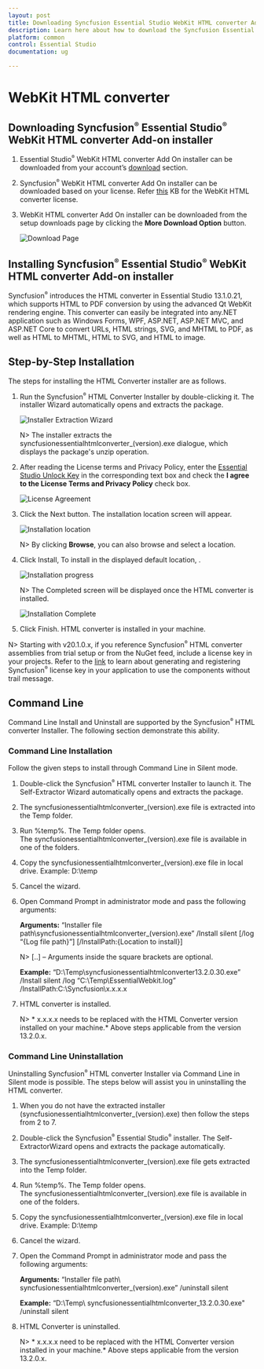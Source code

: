 ```yaml
---
layout: post
title: Downloading Syncfusion Essential Studio WebKit HTML converter Add-on installer - Syncfusion
description: Learn here about how to download the Syncfusion Essential Studio WebKit HTML converter Add-on installer from our Syncfusion website with license.
platform: common
control: Essential Studio
documentation: ug

---
```



# WebKit HTML converter


## Downloading Syncfusion<sup style="font-size:70%">&reg;</sup> Essential Studio<sup style="font-size:70%">&reg;</sup> WebKit HTML converter Add-on installer

1. Essential Studio<sup style="font-size:70%">&reg;</sup> WebKit HTML converter Add On installer can be downloaded from your account’s [download](https://help.syncfusion.com/common/essential-studio/download) section. 

2. Syncfusion<sup style="font-size:70%">&reg;</sup> WebKit HTML converter Add On installer can be downloaded based on your license. Refer [this](https://www.syncfusion.com/kb/10442/who-can-access-source-license) KB for the WebKit HTML converter license.

3. WebKit HTML converter Add On installer can be downloaded from the setup downloads page by clicking the **More Download Option** button.

   ![Download Page](WebKit-HTML-converter-images/WebKitAddOn_Download.png)



## Installing Syncfusion<sup style="font-size:70%">&reg;</sup> Essential Studio<sup style="font-size:70%">&reg;</sup> WebKit HTML converter Add-on installer

Syncfusion<sup style="font-size:70%">&reg;</sup> introduces the HTML converter in Essential Studio 13.1.0.21, which supports HTML to PDF conversion by using the advanced Qt WebKit rendering engine. This converter can easily be integrated into any.NET application such as Windows Forms, WPF, ASP.NET, ASP.NET MVC, and ASP.NET Core to convert URLs, HTML strings, SVG, and MHTML to PDF, as well as HTML to MHTML, HTML to SVG, and HTML to image.

## Step-by-Step Installation

The steps for installing the HTML Converter installer are as follows.

1. Run the Syncfusion<sup style="font-size:70%">&reg;</sup> HTML Converter Installer by double-clicking it. The installer Wizard automatically opens and extracts the package.

   ![Installer Extraction Wizard](WebKit-HTML-converter-images/Step-by-Step-Installation_img1.png)

   

   N> The installer extracts the syncfusionessentialhtmlconverter_(version).exe dialogue, which displays the package's unzip operation.

2. After reading the License terms and Privacy Policy, enter the [Essential Studio Unlock Key](https://www.syncfusion.com/kb/2326/how-to-generate-syncfusion-setup-unlock-key-from-syncfusion-support-account) in the corresponding text box and check the **I agree to the License Terms and Privacy Policy** check box.

   ![License Agreement](WebKit-HTML-converter-images/Step-by-Step-Installation_img5.png)

3. Click the Next button. The installation location screen will appear.

   ![Installation location](WebKit-HTML-converter-images/Step-by-Step-Installation_img6.png)

   N> By clicking **Browse**, you can also browse and select a location.

4. Click Install, To install in the displayed default location, .

   ![Installation progress](WebKit-HTML-converter-images/Step-by-Step-Installation_img8.png)
   
   N> The Completed screen will be displayed once the  HTML converter is installed.
   
   ![Installation Complete](WebKit-HTML-converter-images/Step-by-Step-Installation_img10.png)

5. Click Finish.  HTML converter is installed in your machine.

N> Starting with v20.1.0.x, if you reference Syncfusion<sup style="font-size:70%">&reg;</sup> HTML converter assemblies from trial setup or from the NuGet feed, include a license key in your projects. Refer to the [link](https://help.syncfusion.com/file-formats/licensing/overview) to learn about generating and registering Syncfusion<sup style="font-size:70%">&reg;</sup> license key in your application to use the components without trail message.

## Command Line 

Command Line Install and Uninstall are supported by the Syncfusion<sup style="font-size:70%">&reg;</sup>  HTML converter Installer. The following section demonstrate this ability.

### Command Line Installation

Follow the given steps to install through Command Line in Silent mode.

1. Double-click the Syncfusion<sup style="font-size:70%">&reg;</sup>  HTML converter Installer to launch it. The Self-Extractor Wizard automatically opens and extracts the package.
2. The syncfusionessentialhtmlconverter_(version).exe file is extracted into the Temp folder. 
3. Run %temp%. The Temp folder opens. The syncfusionessentialhtmlconverter_(version).exe file is available in one of the folders.
4. Copy the syncfusionessentialhtmlconverter_(version).exe file in local drive. Example: D:\temp
5. Cancel the wizard.
6. Open Command Prompt in administrator mode and pass the following arguments:

   **Arguments:** “Installer file path\syncfusionessentialhtmlconverter_(version).exe” /Install silent [/log “{Log file path}”] [/InstallPath:{Location to install}]

   N> [..] – Arguments inside the square brackets are optional.

   **Example:** “D:\Temp\syncfusionessentialhtmlconverter13.2.0.30.exe” /Install silent /log “C:\Temp\EssentialWebkit.log” /InstallPath:C:\Syncfusion\x.x.x.x 

7.  HTML converter is installed.
    
	N> * x.x.x.x needs to be replaced with the HTML Converter version installed on your machine.* Above steps applicable from the version 13.2.0.x.
   
### Command Line Uninstallation

Uninstalling Syncfusion<sup style="font-size:70%">&reg;</sup>  HTML converter Installer via Command Line in Silent mode is possible. The steps below will assist you in uninstalling the  HTML converter.

1. When you do not have the extracted installer (syncfusionessentialhtmlconverter_(version).exe) then follow the steps from 2 to 7.
2. Double-click the Syncfusion<sup style="font-size:70%">&reg;</sup> Essential Studio<sup style="font-size:70%">&reg;</sup> installer. The Self-ExtractorWizard opens and extracts the package automatically.
3. The syncfusionessentialhtmlconverter_(version).exe file gets extracted into the Temp folder.
4. Run %temp%. The Temp folder opens. The syncfusionessentialhtmlconverter_(version).exe file is available in one of the folders.
5. Copy the syncfusionessentialhtmlconverter_(version).exe file in local drive. Example: D:\temp
6. Cancel the wizard.
7. Open the Command Prompt in administrator mode and pass the following arguments: 

   **Arguments:** “Installer file path\ syncfusionessentialhtmlconverter_(version).exe” /uninstall silent 

    **Example:** “D:\Temp\ syncfusionessentialhtmlconverter_13.2.0.30.exe" /uninstall silent

8.  HTML Converter is uninstalled.
    
	N> * x.x.x.x need to be replaced with the HTML Converter version installed in your machine.* Above steps applicable from the version 13.2.0.x.		
